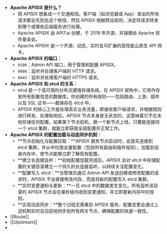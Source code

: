 - **Apache APISIX 是什么？**
	- 把 APISIX 想象成一个交通枢纽。客户端（如浏览器或 App）发出的所有请求都会先到达这个枢纽，然后 APISIX 根据预设规则，决定将请求转发到哪个或哪些后端服务进行处理。
	- Apache APISIX 由 API7.ai 创建，于 2019 年开源，并捐赠给 Apache 软件基金会。
	- Apache APISIX 是一个开源、动态、实时且可扩展的高性能云原生 API 网关。
- **Apache APISIX 的端口：**
	- `9180`：Admin API 端口，用于管理和配置 APISIX。
	- `9080`：监听并处理客户端的 HTTP 请求。
	- `9443`：监听并处理客户端的 HTTPS 请求。
- **Apache APISIX 和 etcd 的关系：**
	- etcd 是一个高可用的分布式键值存储系统。在 APISIX 架构中，它用作存放所有配置信息的数据库。你创建的所有规则——包括路由、上游、插件以及 SSL 证书——都保存在 etcd 中。
	- APISIX 的核心工作是处理真实业务流量，即接收客户端请求，并根据规则进行转发、处理和响应。APISIX 节点本身是无状态的，这意味着它不在本地存储任何配置。如果某个节点宕机，换一个新节点上线，只要能连接同一个 etcd 集群，就能立即获取全部配置并正常工作。
- **Apache APISIX 的配置加载与动态同步机制：**
	- **节点初始化与配置拉取：**APISIX 服务节点启动时，会首先连接到 etcd 集群，并从中拉取全量配置（包括所有路由和插件规则），加载到自身内存中，使节点能够立即了解现有配置。
	- **建立长连接监听：**初始配置加载完成后，APISIX 会对 etcd 中存储配置的关键目录建立一个持久的长连接监听，以持续关注配置变化。
	- **配置写入 etcd：**当管理员通过 Admin API 发送创建或修改配置的请求时，APISIX 不会直接修改内存，而是将新的配置写入 etcd 集群。
	- **实时变更通知与更新：**一旦 etcd 中的数据发生变化，所有监听该目录的 APISIX 节点会在毫秒级内收到变更通知，并立即更新内存中的规则。
	- **实现动态同步：**整个过程无需重启 APISIX 服务，配置变更会通过上述机制实时且动态地同步到所有网关节点，确保配置的快速一致性。
- [[Route]]
- [[Upstream]]
-